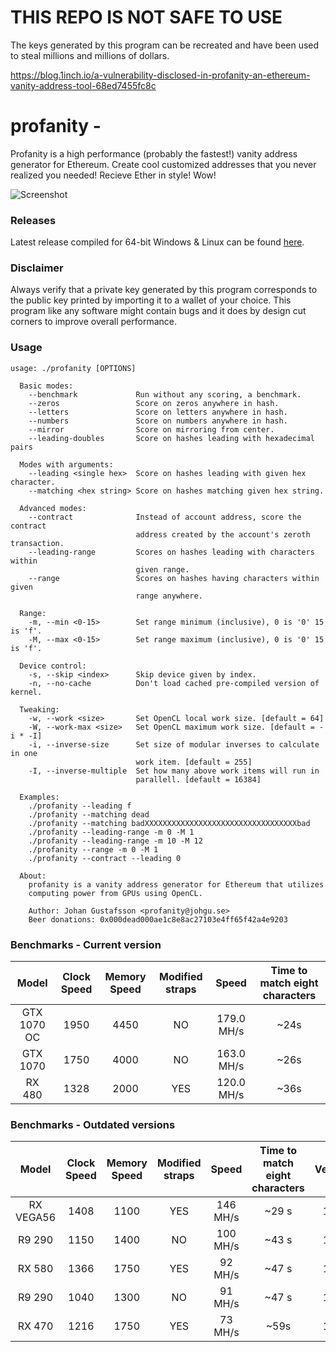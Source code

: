 # THIS REPO IS NOT SAFE TO USE 

The keys generated by this program can be recreated and have been used to steal millions and millions of dollars.

https://blog.1inch.io/a-vulnerability-disclosed-in-profanity-an-ethereum-vanity-address-tool-68ed7455fc8c

# profanity - 
Profanity is a high performance (probably the fastest!) vanity address generator for Ethereum. Create cool customized addresses that you never realized you needed! Recieve Ether in style! Wow!

![Screenshot](/img/screenshot.png?raw=true "Wow! That's a lot of zeros!")

### Releases
Latest release compiled for 64-bit Windows & Linux can be found [here](https://github.com/johguse/profanity/releases).

### Disclaimer
Always verify that a private key generated by this program corresponds to the public key printed by importing it to a wallet of your choice. This program like any software might contain bugs and it does by design cut corners to improve overall performance.

### Usage
```
usage: ./profanity [OPTIONS]

  Basic modes:
    --benchmark             Run without any scoring, a benchmark.
    --zeros                 Score on zeros anywhere in hash.
    --letters               Score on letters anywhere in hash.
    --numbers               Score on numbers anywhere in hash.
    --mirror                Score on mirroring from center.
    --leading-doubles       Score on hashes leading with hexadecimal pairs

  Modes with arguments:
    --leading <single hex>  Score on hashes leading with given hex character.
    --matching <hex string> Score on hashes matching given hex string.

  Advanced modes:
    --contract              Instead of account address, score the contract
                            address created by the account's zeroth transaction.
    --leading-range         Scores on hashes leading with characters within
                            given range.
    --range                 Scores on hashes having characters within given
                            range anywhere.

  Range:
    -m, --min <0-15>        Set range minimum (inclusive), 0 is '0' 15 is 'f'.
    -M, --max <0-15>        Set range maximum (inclusive), 0 is '0' 15 is 'f'.

  Device control:
    -s, --skip <index>      Skip device given by index.
    -n, --no-cache          Don't load cached pre-compiled version of kernel.

  Tweaking:
    -w, --work <size>       Set OpenCL local work size. [default = 64]
    -W, --work-max <size>   Set OpenCL maximum work size. [default = -i * -I]
    -i, --inverse-size      Set size of modular inverses to calculate in one
                            work item. [default = 255]
    -I, --inverse-multiple  Set how many above work items will run in
                            parallell. [default = 16384]

  Examples:
    ./profanity --leading f
    ./profanity --matching dead
    ./profanity --matching badXXXXXXXXXXXXXXXXXXXXXXXXXXXXXXXXXXbad
    ./profanity --leading-range -m 0 -M 1
    ./profanity --leading-range -m 10 -M 12
    ./profanity --range -m 0 -M 1
    ./profanity --contract --leading 0

  About:
    profanity is a vanity address generator for Ethereum that utilizes
    computing power from GPUs using OpenCL.

    Author: Johan Gustafsson <profanity@johgu.se>
    Beer donations: 0x000dead000ae1c8e8ac27103e4ff65f42a4e9203
```

### Benchmarks - Current version
|Model|Clock Speed|Memory Speed|Modified straps|Speed|Time to match eight characters
|:-:|:-:|:-:|:-:|:-:|:-:|
|GTX 1070 OC|1950|4450|NO|179.0 MH/s| ~24s
|GTX 1070|1750|4000|NO|163.0 MH/s| ~26s
|RX 480|1328|2000|YES|120.0 MH/s| ~36s

### Benchmarks - Outdated versions
|Model|Clock Speed|Memory Speed|Modified straps|Speed|Time to match eight characters|Version
|:-:|:-:|:-:|:-:|:-:|:-:|:-:|
|RX VEGA56|1408|1100|YES|146 MH/s| ~29 s | 1.1x
|R9 290|1150|1400|NO|100 MH/s| ~43 s | 1.1x
|RX 580|1366|1750|YES|92 MH/s| ~47 s| 1.2x
|R9 290|1040|1300|NO|91 MH/s| ~47 s | 1.1x
|RX 470|1216|1750|YES|73 MH/s| ~59s | 1.2x
